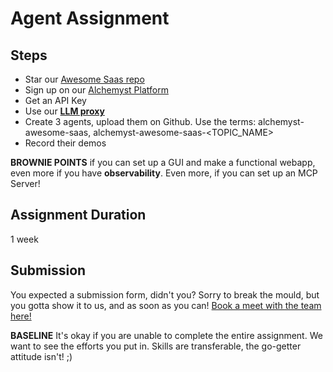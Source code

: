 # Agent Assignment
## Steps
- Star our [Awesome Saas repo](https://github.com/alchemyst-ai/awesome-saas)
- Sign up on our [Alchemyst Platform](https://platform.getalchemystai.com)
- Get an API Key
- Use our [**LLM proxy**](https://getalchemystai.com/#get-started)
- Create 3 agents, upload them on Github. Use the terms: alchemyst-awesome-saas, alchemyst-awesome-saas-<TOPIC_NAME>
- Record their demos

**BROWNIE POINTS** if you can set up a GUI and make a functional webapp, even more if you have **observability**. Even more, if you can set up an MCP Server!

## Assignment Duration
1 week

## Submission
You expected a submission form, didn't you? Sorry to break the mould, but you gotta show it to us, and as soon as you can!
[Book a meet with the team here!](https://cal.com/anuran/join-alchemyst)

**BASELINE** It's okay if you are unable to complete the entire assignment. We want to see the efforts you put in. Skills are transferable, the go-getter attitude isn't! ;)
